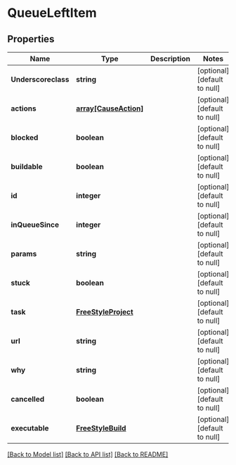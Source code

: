 # QueueLeftItem

## Properties
Name | Type | Description | Notes
------------ | ------------- | ------------- | -------------
**Underscoreclass** | **string** |  | [optional] [default to null]
**actions** | [**array[CauseAction]**](CauseAction.md) |  | [optional] [default to null]
**blocked** | **boolean** |  | [optional] [default to null]
**buildable** | **boolean** |  | [optional] [default to null]
**id** | **integer** |  | [optional] [default to null]
**inQueueSince** | **integer** |  | [optional] [default to null]
**params** | **string** |  | [optional] [default to null]
**stuck** | **boolean** |  | [optional] [default to null]
**task** | [**FreeStyleProject**](FreeStyleProject.md) |  | [optional] [default to null]
**url** | **string** |  | [optional] [default to null]
**why** | **string** |  | [optional] [default to null]
**cancelled** | **boolean** |  | [optional] [default to null]
**executable** | [**FreeStyleBuild**](FreeStyleBuild.md) |  | [optional] [default to null]

[[Back to Model list]](../README.md#documentation-for-models) [[Back to API list]](../README.md#documentation-for-api-endpoints) [[Back to README]](../README.md)


